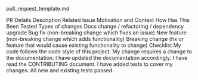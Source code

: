 pull_request_template.md


PR Details
Description
Related Issue
Motivation and Context
How Has This Been Tested
Types of changes
 Docs change / refactoring / dependency upgrade
 Bug fix (non-breaking change which fixes an issue)
 New feature (non-breaking change which adds functionality)
 Breaking change (fix or feature that would cause existing functionality to change)
Checklist
 My code follows the code style of this project.
 My change requires a change to the documentation.
 I have updated the documentation accordingly.
 I have read the CONTRIBUTING document.
 I have added tests to cover my changes.
 All new and existing tests passed.
